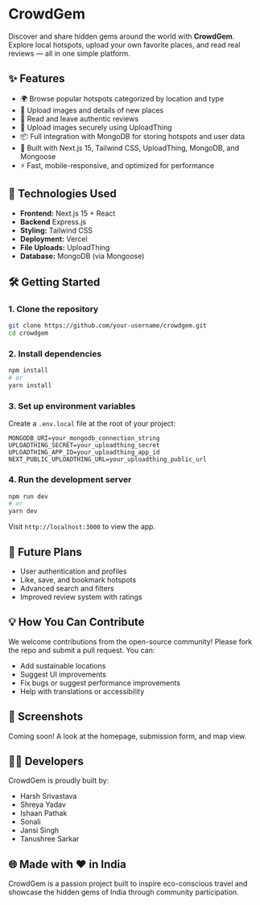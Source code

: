 # CrowdGem

Discover and share hidden gems around the world with **CrowdGem**.  
Explore local hotspots, upload your own favorite places, and read real reviews — all in one simple platform.

## ✨ Features

- 🌍 Browse popular hotspots categorized by location and type
- 📸 Upload images and details of new places
- 📝 Read and leave authentic reviews
- 📂 Upload images securely using UploadThing
- 📦 Full integration with MongoDB for storing hotspots and user data
- 🧹 Built with Next.js 15, Tailwind CSS, UploadThing, MongoDB, and Mongoose
- ⚡ Fast, mobile-responsive, and optimized for performance

## 🚀 Technologies Used

- **Frontend:** Next.js 15 + React
- **Backend** Express.js
- **Styling:** Tailwind CSS
- **Deployment:** Vercel
- **File Uploads:** UploadThing
- **Database:** MongoDB (via Mongoose)

## 🛠️ Getting Started

### 1. Clone the repository

```bash
git clone https://github.com/your-username/crowdgem.git
cd crowdgem
```

### 2. Install dependencies

```bash
npm install
# or
yarn install
```

### 3. Set up environment variables

Create a `.env.local` file at the root of your project:

```plaintext
MONGODB_URI=your_mongodb_connection_string
UPLOADTHING_SECRET=your_uploadthing_secret
UPLOADTHING_APP_ID=your_uploadthing_app_id
NEXT_PUBLIC_UPLOADTHING_URL=your_uploadthing_public_url
```

### 4. Run the development server

```bash
npm run dev
# or
yarn dev
```

Visit `http://localhost:3000` to view the app.



## 🧐 Future Plans

- User authentication and profiles
- Like, save, and bookmark hotspots
- Advanced search and filters
- Improved review system with ratings

## 💡 How You Can Contribute
We welcome contributions from the open-source community! Please fork the repo and submit a pull request. 
You can:
- Add sustainable locations
- Suggest UI improvements
- Fix bugs or suggest performance improvements
- Help with translations or accessibility

## 📸 Screenshots
Coming soon! A look at the homepage, submission form, and map view.

## 👨‍💻 Developers
CrowdGem is proudly built by:
- Harsh Srivastava
- Shreya Yadav
- Ishaan Pathak
- Sonali
- Jansi Singh
- Tanushree Sarkar

## 🌐 Made with ❤️ in India
CrowdGem is a passion project built to inspire eco-conscious travel and showcase the hidden gems of India through community participation.
